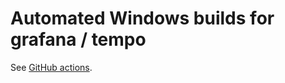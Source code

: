 # Automated Windows builds for grafana / tempo

See [GitHub actions](https://github.com/tzarc/win-grafana-builds/actions).